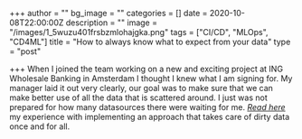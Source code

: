 +++
author = ""
bg_image = ""
categories = []
date = 2020-10-08T22:00:00Z
description = ""
image = "/images/1_5wuzu401frsbzmlohajgka.png"
tags = ["CI/CD", "MLOps", "CD4ML"]
title = "How to always know what to expect from your data"
type = "post"

+++
When I joined the team working on a new and exciting project at ING Wholesale Banking in Amsterdam I thought I knew what I am signing for. My manager laid it out very clearly, our goal was to make sure that we can make better use of all the data that is scattered around. I just was not prepared for how many datasources there were waiting for me. [_Read here_ ](https://medium.com/@lkubosz/how-to-always-know-what-to-expect-from-your-data-922fd925551e)my experience with implementing an approach that takes care of dirty data once and for all.